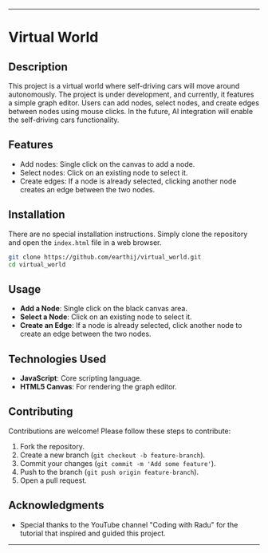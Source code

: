 ---

# Virtual World

## Description
This project is a virtual world where self-driving cars will move around autonomously. The project is under development, and currently, it features a simple graph editor. Users can add nodes, select nodes, and create edges between nodes using mouse clicks. In the future, AI integration will enable the self-driving cars functionality.

## Features
- Add nodes: Single click on the canvas to add a node.
- Select nodes: Click on an existing node to select it.
- Create edges: If a node is already selected, clicking another node creates an edge between the two nodes.

## Installation
There are no special installation instructions. Simply clone the repository and open the `index.html` file in a web browser.

```bash
git clone https://github.com/earthij/virtual_world.git
cd virtual_world
```

## Usage
- **Add a Node**: Single click on the black canvas area.
- **Select a Node**: Click on an existing node to select it.
- **Create an Edge**: If a node is already selected, click another node to create an edge between the two nodes.

## Technologies Used
- **JavaScript**: Core scripting language.
- **HTML5 Canvas**: For rendering the graph editor.

## Contributing
Contributions are welcome! Please follow these steps to contribute:
1. Fork the repository.
2. Create a new branch (`git checkout -b feature-branch`).
3. Commit your changes (`git commit -m 'Add some feature'`).
4. Push to the branch (`git push origin feature-branch`).
5. Open a pull request.

## Acknowledgments
- Special thanks to the YouTube channel "Coding with Radu" for the tutorial that inspired and guided this project.

---